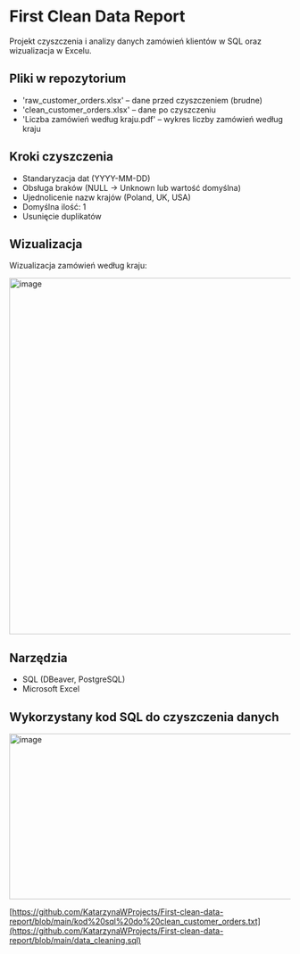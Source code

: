 # First Clean Data Report

Projekt czyszczenia i analizy danych zamówień klientów w SQL oraz wizualizacja w Excelu.

## Pliki w repozytorium

- 'raw_customer_orders.xlsx' – dane przed czyszczeniem (brudne)
- 'clean_customer_orders.xlsx' – dane po czyszczeniu
- 'Liczba zamówień według kraju.pdf' – wykres liczby zamówień według kraju

## Kroki czyszczenia

- Standaryzacja dat (YYYY-MM-DD)
- Obsługa braków (NULL → Unknown lub wartość domyślna)
- Ujednolicenie nazw krajów (Poland, UK, USA)
- Domyślna ilość: 1
- Usunięcie duplikatów

## Wizualizacja

Wizualizacja zamówień według kraju:
  
<img width="905" height="639" alt="image" src="https://github.com/user-attachments/assets/94adc49b-22aa-4ef9-99aa-6b0b3dfe139e" />


## Narzędzia

- SQL (DBeaver, PostgreSQL)
- Microsoft Excel

## Wykorzystany kod SQL do czyszczenia danych 

<img width="1114" height="297" alt="image" src="https://github.com/user-attachments/assets/cf3ee783-858e-4b29-9f46-2d55bad086d0" />

[https://github.com/KatarzynaWProjects/First-clean-data-report/blob/main/kod%20sql%20do%20clean_customer_orders.txt](https://github.com/KatarzynaWProjects/First-clean-data-report/blob/main/data_cleaning.sql)
